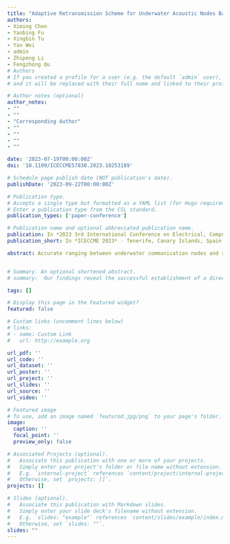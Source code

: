 ```yaml
---
title: "Adaptive Retransmission Scheme for Underwater Acoustic Nodes Based on Distance Ranging"
authors:
- Ximing Chen
- Yanbing Fu
- Xingbin Tu
- Yan Wei
- admin
- Zhipeng Li
- Fengzhong Qu
# Authors
# If you created a profile for a user (e.g. the default `admin` user), write the username (folder name) here
# and it will be replaced with their full name and linked to their profile.

# Author notes (optional)
author_notes: 
- ""
- ""
- "Corresponding Author"
- ""
- ""
- ""
- ""

date: '2023-07-19T00:00:00Z'
doi: '10.1109/ICECCME57830.2023.10253189'

# Schedule page publish date (NOT publication's date).
publishDate: '2023-09-22T00:00:00Z'

# Publication type.
# Accepts a single type but formatted as a YAML list (for Hugo requirements).
# Enter a publication type from the CSL standard.
publication_types: ['paper-conference']

# Publication name and optional abbreviated publication name.
publication: In *2023 3rd International Conference on Electrical, Computer, Communications and Mechatronics Engineering (ICECCME)*
publication_short: In *ICECCME 2023* - Tenerife, Canary Islands, Spain

abstract: Accurate ranging between underwater communication nodes and reliable underwater acoustic communication technology are indispensable for large-scale oceanic studies. Effectively combining ranging and communication methods and applying them in underwater acoustic modems is an attractive strategy worth studying. To meet these requirements, we propose an asynchronous time delay estimation (ATDE) for accurate ranging. The ATDE exploits the Linear Frequency Modulated (LFM) waveform, which is originally used for synchronization of communication signals, to enable the modem to function as an Integrated Communication and Ranging System (ICRS). An adaptive retransmission algorithm is put forward to improve the reliability of communication based on the range and signal to noise ratio (SNR) obtained from ATDE. Extensive simulations are conducted to verify the feasibility of the proposed ranging method and the superiority of the retransmission algorithm in terms of throughput and false packet rate when compared with the conventional method. A preliminary field experiment is conducted near Zhairuoshan Island in Zhoushan Archipelagoes, Zhejiang Province, China, using self-developed modems. Both the simulation and experimental results demonstrate that the proposed scheme has robust ranging ability and offers more reliable data transmission in underwater acoustic communication.


# Summary. An optional shortened abstract.
# summary:  Our findings reveal the successful establishment of a direct acoustic communication link between the water and air interface, achieving a data rate of 4.565 kbps.

tags: []

# Display this page in the Featured widget?
featured: false

# Custom links (uncomment lines below)
# links:
# - name: Custom Link
#   url: http://example.org

url_pdf: ''
url_code: ''
url_dataset: ''
url_poster: ''
url_project: ''
url_slides: ''
url_source: ''
url_video: ''

# Featured image
# To use, add an image named `featured.jpg/png` to your page's folder.
image:
  caption: ''
  focal_point: ''
  preview_only: false

# Associated Projects (optional).
#   Associate this publication with one or more of your projects.
#   Simply enter your project's folder or file name without extension.
#   E.g. `internal-project` references `content/project/internal-project/index.md`.
#   Otherwise, set `projects: []`.
projects: []

# Slides (optional).
#   Associate this publication with Markdown slides.
#   Simply enter your slide deck's filename without extension.
#   E.g. `slides: "example"` references `content/slides/example/index.md`.
#   Otherwise, set `slides: ""`.
slides: ""
---
```



